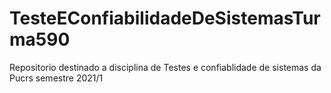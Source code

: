 # TesteEConfiabilidadeDeSistemasTurma590
Repositorio destinado a disciplina de  Testes e confiablidade de sistemas da Pucrs semestre 2021/1
